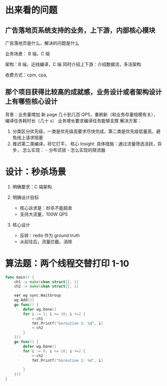 

# 出来看的问题


## 广告落地页系统支持的业务，上下游，内部核心模块
广告落地页是什么，解决的问题是什么

业务场景： B 端，C 端

架构：B 端，近线编译，C 端
同时介绍上下游：介绍数据流，多活架构

收费方式：cpm, cpa, 

## 那个项目获得比较高的成就感，业务设计或者架构设计上有哪些核心设计
背景：业务量增加 新 page 几十到几百 QPS，重刷新（和业务存量规模有关），编译任务耗时长（几十 s）
业务增长要求编译任务能够支撑
解决方案：
1. 分类区分优先级，一类是优先级高要求尽快完成，第二类是优先级低量高，避免线上请求阻塞
2. 推迟第二类编译，将它打平，
    核心 Insight: 
    具体措施：通过流量筛选活跃，异步，
    怎么实现：
       - 分布式锁
       - 怎么实现的限流器
       
# 设计：秒杀场景
1. 明确要求：C 端架构
2. 明确设计目标
    - 核心诉求是：秒杀不能超卖
    - 支持大流量，100W QPS

3. 核心设计
    - 反转：redis 作为 ground truth
    - 从前往后，流量拦截、消除


# 算法题：两个线程交替打印 1-10
```go
func main() {
    ch1 := make(chan struct{}, 1)
    ch2 := make(chan struct{}, 1)

    var wg sync.WaitGroup
    wg.Add(2)
    go func() {
        defer wg.Done()
        for i := 1; i <= 10; i +=2 {
            <-ch1
            fmt.Printf("Goroutine 1: %d", i)
            <-ch2
        }
    }()
    go func() {
        defer wg.Done()
        for i := 0; i <= 10; i +=2 {
            <-ch2
            fmt.Printf("Goroutine 1: %d", i)
            
        }
    }()
}
```
